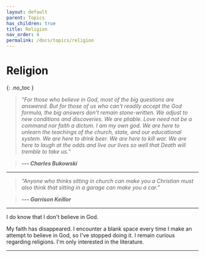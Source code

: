 ```yaml
---
layout: default
parent: Topics
has_children: true
title: Religion
nav_order: 4
permalink: /docs/topics/religion
---
```


# Religion
{: .no_toc }

> *“For those who believe in God, most of the big questions are answered. But for those of us who can't readily accept the God formula, the big answers don't remain stone-written. We adjust to new conditions and discoveries. We are pliable. Love need not be a command nor faith a dictum. I am my own god. We are here to unlearn the teachings of the church, state, and our educational system. We are here to drink beer. We are here to kill war. We are here to laugh at the odds and live our lives so well that Death will tremble to take us.”*

> __*--- Charles Bukowski*__

---

> *“Anyone who thinks sitting in church can make you a Christian must also think that sitting in a garage can make you a car.”*

> __*--- Garrison Keillor*__


---

I do know that I don't believe in God.

My faith has disappeared. I encounter a blank space every time I make an attempt to believe in God, so I've stopped doing it. I remain curious regarding religions. I'm only interested in the literature.

---
